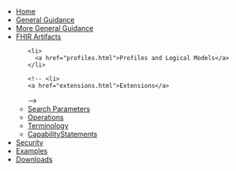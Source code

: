 <?xml version="1.0" encoding="UTF-8"?>
<ul class="nav navbar-nav">
  <li>
    <a href="index.html">Home</a>
  </li>
  <li>
    <a href="guidance.html">General Guidance</a>
  </li>
  <li>
    <a href="more-guidance.html">More General Guidance</a>
  </li>
  <li class="dropdown">
    <a href="#" data-toggle="dropdown" class="dropdown-toggle">FHIR Artifacts<b class="caret">
    </b>
  </a>
  <ul class="dropdown-menu">

    <li>
      <a href="profiles.html">Profiles and Logical Models</a>
    </li>

    <!-- <li>
    <a href="extensions.html">Extensions</a>
  </li>-->

  <li>
    <a href="searchparameters.html">Search Parameters</a>
  </li>

  <li>
    <a href="operations.html">Operations</a>
  </li>

  <!--   <li>
  <a href="structuremaps.html">Mappings</a>
</li>-->

<li>
  <a href="terminology.html">Terminology</a>
</li>

<li>
<a href="capstatements.html">CapabilityStatements</a>

</li>

</ul>
</li>
<li>
  <a href="security.html">Security</a>
</li>
<li>
  <a href="all-examples.html">Examples</a>
</li>
<li>
  <a href="downloads.html">Downloads</a>
</li>
</ul>

